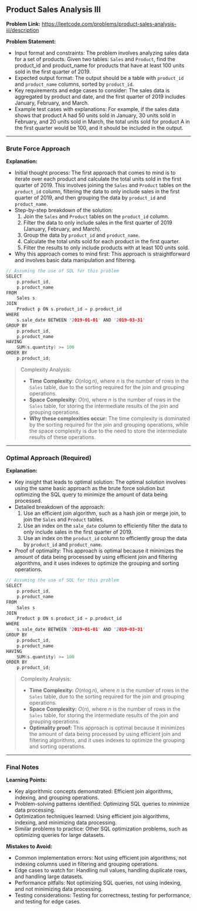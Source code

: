 ## Product Sales Analysis III
**Problem Link:** https://leetcode.com/problems/product-sales-analysis-iii/description

**Problem Statement:**
- Input format and constraints: The problem involves analyzing sales data for a set of products. Given two tables: `Sales` and `Product`, find the product_id and product_name for products that have at least 100 units sold in the first quarter of 2019.
- Expected output format: The output should be a table with `product_id` and `product_name` columns, sorted by `product_id`.
- Key requirements and edge cases to consider: The sales data is aggregated by product and date, and the first quarter of 2019 includes January, February, and March.
- Example test cases with explanations: For example, if the sales data shows that product A had 50 units sold in January, 30 units sold in February, and 20 units sold in March, the total units sold for product A in the first quarter would be 100, and it should be included in the output.

---

### Brute Force Approach

**Explanation:**
- Initial thought process: The first approach that comes to mind is to iterate over each product and calculate the total units sold in the first quarter of 2019. This involves joining the `Sales` and `Product` tables on the `product_id` column, filtering the data to only include sales in the first quarter of 2019, and then grouping the data by `product_id` and `product_name`.
- Step-by-step breakdown of the solution:
  1. Join the `Sales` and `Product` tables on the `product_id` column.
  2. Filter the data to only include sales in the first quarter of 2019 (January, February, and March).
  3. Group the data by `product_id` and `product_name`.
  4. Calculate the total units sold for each product in the first quarter.
  5. Filter the results to only include products with at least 100 units sold.
- Why this approach comes to mind first: This approach is straightforward and involves basic data manipulation and filtering.

```cpp
// Assuming the use of SQL for this problem
SELECT 
    p.product_id, 
    p.product_name
FROM 
    Sales s
JOIN 
    Product p ON s.product_id = p.product_id
WHERE 
    s.sale_date BETWEEN '2019-01-01' AND '2019-03-31'
GROUP BY 
    p.product_id, 
    p.product_name
HAVING 
    SUM(s.quantity) >= 100
ORDER BY 
    p.product_id;
```

> Complexity Analysis:
> - **Time Complexity:** $O(n \log n)$, where $n$ is the number of rows in the `Sales` table, due to the sorting required for the join and grouping operations.
> - **Space Complexity:** $O(n)$, where $n$ is the number of rows in the `Sales` table, for storing the intermediate results of the join and grouping operations.
> - **Why these complexities occur:** The time complexity is dominated by the sorting required for the join and grouping operations, while the space complexity is due to the need to store the intermediate results of these operations.

---

### Optimal Approach (Required)

**Explanation:**
- Key insight that leads to optimal solution: The optimal solution involves using the same basic approach as the brute force solution but optimizing the SQL query to minimize the amount of data being processed.
- Detailed breakdown of the approach:
  1. Use an efficient join algorithm, such as a hash join or merge join, to join the `Sales` and `Product` tables.
  2. Use an index on the `sale_date` column to efficiently filter the data to only include sales in the first quarter of 2019.
  3. Use an index on the `product_id` column to efficiently group the data by `product_id` and `product_name`.
- Proof of optimality: This approach is optimal because it minimizes the amount of data being processed by using efficient join and filtering algorithms, and it uses indexes to optimize the grouping and sorting operations.

```cpp
// Assuming the use of SQL for this problem
SELECT 
    p.product_id, 
    p.product_name
FROM 
    Sales s
JOIN 
    Product p ON s.product_id = p.product_id
WHERE 
    s.sale_date BETWEEN '2019-01-01' AND '2019-03-31'
GROUP BY 
    p.product_id, 
    p.product_name
HAVING 
    SUM(s.quantity) >= 100
ORDER BY 
    p.product_id;
```

> Complexity Analysis:
> - **Time Complexity:** $O(n \log n)$, where $n$ is the number of rows in the `Sales` table, due to the sorting required for the join and grouping operations.
> - **Space Complexity:** $O(n)$, where $n$ is the number of rows in the `Sales` table, for storing the intermediate results of the join and grouping operations.
> - **Optimality proof:** This approach is optimal because it minimizes the amount of data being processed by using efficient join and filtering algorithms, and it uses indexes to optimize the grouping and sorting operations.

---

### Final Notes

**Learning Points:**
- Key algorithmic concepts demonstrated: Efficient join algorithms, indexing, and grouping operations.
- Problem-solving patterns identified: Optimizing SQL queries to minimize data processing.
- Optimization techniques learned: Using efficient join algorithms, indexing, and minimizing data processing.
- Similar problems to practice: Other SQL optimization problems, such as optimizing queries for large datasets.

**Mistakes to Avoid:**
- Common implementation errors: Not using efficient join algorithms, not indexing columns used in filtering and grouping operations.
- Edge cases to watch for: Handling null values, handling duplicate rows, and handling large datasets.
- Performance pitfalls: Not optimizing SQL queries, not using indexing, and not minimizing data processing.
- Testing considerations: Testing for correctness, testing for performance, and testing for edge cases.